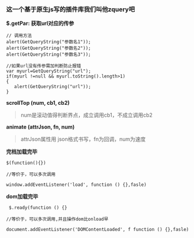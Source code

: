 ### 这一个基于原生js写的插件库我们叫他zquery吧

**$.getPar: 获取url对应的传参**
```
// 调用方法
alert(GetQueryString("参数名1"));
alert(GetQueryString("参数名2"));
alert(GetQueryString("参数名3"));

//如果url没有传参需加判断防止报错
var myurl=GetQueryString("url");
if(myurl !=null && myurl.toString().length>1)
{
   alert(GetQueryString("url"));
}
```
**scrollTop (num, cb1, cb2)**
> num是滚动值得判断界点，成立调用cb1，不成立调用cb2

**animate (attrJson, fn, num)**
> attrJson属性用 json格式书写，fn为回调，num为速度


**完档加载完毕**
```
$(function(){})

//等价于，可以多次调用

window.addEventListener('load', function () {},fasle)
```
**dom加载完毕**
```
 $.ready(function () {}
 
//等价于，可以多次调用,并且操作dom比onload早

document.addEventListener('DOMContentLoaded', f function () {},fasle)
```
